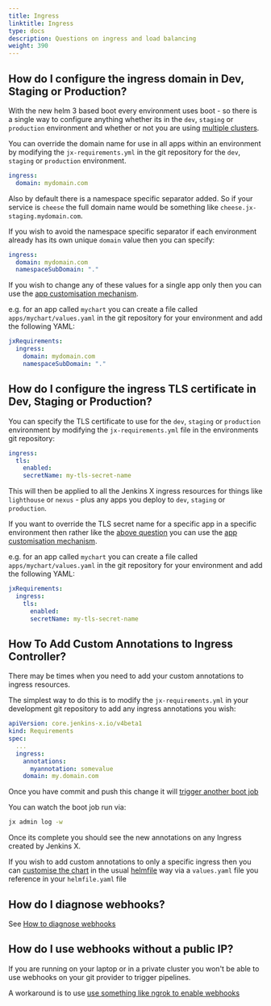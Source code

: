 ```yaml
---
title: Ingress
linktitle: Ingress 
type: docs
description: Questions on ingress and load balancing
weight: 390
---
```


## How do I configure the ingress domain in Dev, Staging or Production?

With the new helm 3 based boot every environment uses boot - so there is a single way to configure anything whether its in the `dev`, `staging` or `production` environment and whether or not you are using [multiple clusters](/v3/guides/multi-cluster/).

You can override the domain name for use in all apps within an environment by modifying the `jx-requirements.yml` in the git repository for the `dev`, `staging` or `production` environment.

```yaml 
ingress:
  domain: mydomain.com 
```

Also by default there is a namespace specific separator added. So if your service is `cheese` the full domain name would be something like `cheese.jx-staging.mydomain.com`.

If you wish to avoid the namespace specific separator if each environment already has its own unique `domain` value then you can specify:

```yaml 
ingress:
  domain: mydomain.com  
  namespaceSubDomain: "."
```

If you wish to change any of these values for a single app only then you can use the [app customisation mechanism](/v3/develop/apps/#customising-charts).

e.g. for an app called `mychart` you can create a file called `apps/mychart/values.yaml` in the git repository for your environment and add the following YAML:

```yaml 
jxRequirements:
  ingress:
    domain: mydomain.com  
    namespaceSubDomain: "."
```



## How do I configure the ingress TLS certificate in Dev, Staging or Production?

You can specify the TLS certificate to use for the `dev`, `staging` or `production` environment by modifying the `jx-requirements.yml` file in the environments git repository:


```yaml 
ingress: 
  tls:
    enabled:
    secretName: my-tls-secret-name
```

This will then be applied to all the Jenkins X ingress resources for things like `lighthouse` or `nexus` - plus any apps you deploy to `dev`, `staging` or `production`.

If you want to override the TLS secret name for a specific app in a specific environment then rather like the [above question](#how-do-i-configure-the-ingress-domain-in-dev-staging-or-production) you can use the [app customisation mechanism](/v3/develop/apps/#customising-charts).
 
e.g. for an app called `mychart` you can create a file called `apps/mychart/values.yaml` in the git repository for your environment and add the following YAML:
                                                                                                                                        
```yaml 
jxRequirements:
  ingress:
    tls:
      enabled:
      secretName: my-tls-secret-name
```


## How To Add Custom Annotations to Ingress Controller?

There may be times when you need to add your custom annotations to ingress resources.

The simplest way to do this is to modify the `jx-requirements.yml` in your development git repository to add any ingress annotations you wish:


```yaml
apiVersion: core.jenkins-x.io/v4beta1
kind: Requirements
spec:
  ...
  ingress:
    annotations:
      myannotation: somevalue
    domain: my.domain.com
```

Once you have commit and push this change it will [trigger another boot job](/v3/about/how-it-works/#boot-job)

You can watch the boot job run via:

```bash 
jx admin log -w
```

Once its complete you should see the new annotations on any Ingress created by Jenkins X.

If you wish to add custom annotations to only a specific ingress then you can [customise the chart](/v3/develop/apps/#customising-charts) in the usual [helmfile](https://github.com/roboll/helmfile) way via a `values.yaml` file you reference in your `helmfile.yaml` file


## How do I diagnose webhooks?

See [How to diagnose webhooks](/v3/admin/troubleshooting/webhooks/)

## How do I use webhooks without a public IP?

If you are running on your laptop or in a private cluster you won't be able to use webhooks on your git provider to trigger pipelines.

A workaround is to use [use something like ngrok to enable webhooks](/v3/admin/platforms/on-premise/webhooks/)